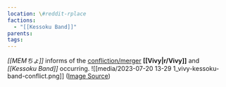 ```yaml
---
location: \#reddit-rplace
factions:
  - "[[Kessoku Band]]"
parents: 
tags: 
---
```

*[[MEMちょ]]* informs of the [confliction/merger](https://discord.com/channels/1093664259273130084/1131230952119615600/1131578694486474792) **[[Vivy|r/Vivy]]** and *[[Kessoku Band]]* occurring.
![[media/2023-07-20 13-29 1_vivy-kessoku-band-conflict.png]]
([Image Source](https://discord.com/channels/1093664259273130084/1131230952119615600/1131578694486474792))
